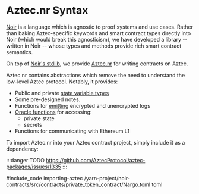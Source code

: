# Aztec.nr Syntax

[Noir](https://noir-lang.org/) is a language which is agnostic to proof systems and use cases. Rather than baking Aztec-specific keywords and smart contract types directly into Noir (which would break this agnosticism), we have developed a library -- written in Noir -- whose types and methods provide rich smart contract semantics.

On top of [Noir's stdlib](https://noir-lang.org/standard_library/array_methods), we provide [Aztec.nr](https://github.com/AztecProtocol/aztec-packages/tree/master/yarn-project/noir-libs) for writing contracts on Aztec.

Aztec.nr contains abstractions which remove the need to understand the low-level Aztec protocol. Notably, it provides:
- Public and private [state variable types](./types.md)
- Some pre-designed notes.
- Functions for [emitting](./events.md) encrypted and unencrypted logs
- [Oracle functions](./functions.md#oracle-calls) for accessing:
  - private state
  - secrets
- Functions for communicating with Ethereum L1

To import Aztec.nr into your Aztec contract project, simply include it as a dependency:

:::danger TODO
https://github.com/AztecProtocol/aztec-packages/issues/1335
:::

#include_code importing-aztec /yarn-project/noir-contracts/src/contracts/private_token_contract/Nargo.toml toml